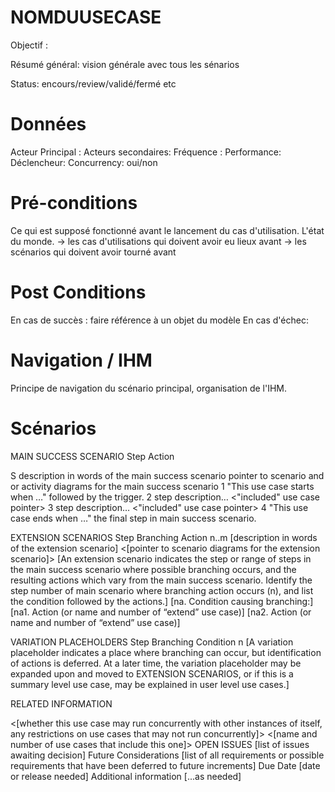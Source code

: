 # NOMDUUSECASE

Objectif :  

Résumé général: vision générale avec tous les sénarios

Status: encours/review/validé/fermé etc


# Données

Acteur Principal : 
Acteurs secondaires:
Fréquence :
Performance:
Déclencheur:
Concurrency: oui/non 


# Pré-conditions

Ce qui est supposé fonctionné avant le lancement du cas d'utilisation.  L'état du monde. 
-> les cas d'utilisations qui doivent avoir eu lieux avant
-> les scénarios qui doivent avoir tourné avant


# Post Conditions

En cas de succès : faire référence à un objet du modèle
En cas d'échec: 


# Navigation / IHM 

Principe de navigation du scénario principal, organisation de l'IHM.


# Scénarios

MAIN SUCCESS SCENARIO
Step	Action

S	description in words of the main success scenario
pointer to scenario and or activity diagrams for the main success scenario
1	"This use case starts when …"  followed by the trigger.
2	step description… <"included" use case pointer>
3	step description… <"included" use case pointer>
4	"This use case ends when …" the final step in main success scenario.



EXTENSION SCENARIOS
Step	Branching Action
n..m	[description in words of the extension scenario]
<[pointer to scenario diagrams for the extension scenario]>
	[An extension scenario indicates the step or range of steps in the main success scenario where possible branching occurs, and the resulting actions which vary from the main success scenario.  Identify the step number of main scenario where branching action occurs (n), and list the condition followed by the actions.]
[na.  Condition causing branching:] 
       [na1.  Action (or name and number of “extend” use case)]
       [na2.  Action (or name and number of “extend” use case)]
	


VARIATION PLACEHOLDERS
Step	Branching Condition
n	[A variation placeholder indicates a place where branching can occur, but identification of actions is deferred.  At a later time, the variation placeholder may be expanded upon and moved to EXTENSION SCENARIOS, or if this is a summary level use case, may be explained in user level use cases.]


RELATED INFORMATION

<Concurrency>	<[whether this use case may run concurrently with other instances of itself, any restrictions on use cases that may not run concurrently]>
<Superordinate Use Cases>	<[name and number of use cases that include this one]>
OPEN ISSUES	[list of issues awaiting decision]
Future Considerations	[list of all requirements or possible requirements that have been deferred to future increments]
Due Date	[date or release needed]
Additional information	[...as needed]



